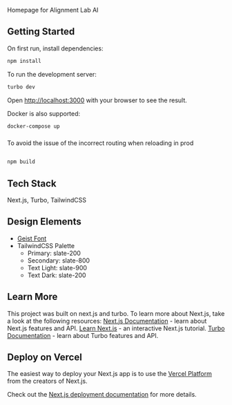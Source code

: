 Homepage for Alignment Lab AI

## Getting Started

On first run, install dependencies:
```bash
npm install
```

To run the development server:
```bash
turbo dev
```
Open [http://localhost:3000](http://localhost:3000) with your browser to see the result.

Docker is also supported:
```bash
docker-compose up
```
###
To avoid the issue of the incorrect routing when reloading in prod
```bash

npm build 
```
## Tech Stack
Next.js, Turbo, TailwindCSS

## Design Elements
- [Geist Font](https://vercel.com/font)
- TailwindCSS Palette
  - Primary: slate-200
  - Secondary: slate-800
  - Text Light: slate-900
  - Text Dark: slate-200

## Learn More

This project was built on next.js and turbo. To learn more about Next.js, take a look at the following resources:
[Next.js Documentation](https://nextjs.org/docs) - learn about Next.js features and API.
[Learn Next.js](https://nextjs.org/learn) - an interactive Next.js tutorial.
[Turbo Documentation](https://turbo.vercel.app/docs) - learn about Turbo features and API.

## Deploy on Vercel
The easiest way to deploy your Next.js app is to use the [Vercel Platform](https://vercel.com/new?utm_medium=default-template&filter=next.js&utm_source=create-next-app&utm_campaign=create-next-app-readme) from the creators of Next.js.

Check out the [Next.js deployment documentation](https://nextjs.org/docs/deployment) for more details.
